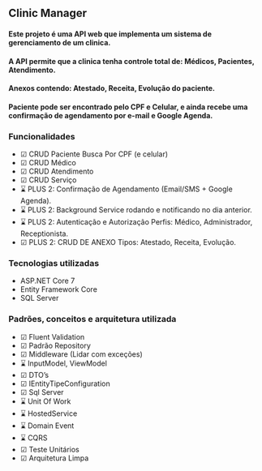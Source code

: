 ## Clinic Manager 

#### Este projeto é uma API web que implementa um sistema de gerenciamento de um clinica.
#### A API permite que a clinica tenha controle total de: Médicos, Pacientes, Atendimento.
#### Anexos contendo: Atestado, Receita, Evolução do paciente.
#### Paciente pode ser encontrado pelo CPF e Celular, e ainda recebe uma confirmação de agendamento por e-mail e Google Agenda.

### Funcionalidades 

- ☑ CRUD Paciente Busca Por CPF (e celular)
- ☑ CRUD Médico
- ☑ CRUD Atendimento
- ☑ CRUD Serviço
- ⌛ PLUS 2: Confirmação de Agendamento (Email/SMS + Google Agenda).
- ⌛ PLUS 2: Background Service rodando e notificando no dia anterior.
- ⌛ PLUS 2: Autenticação e Autorização Perfis: Médico, Administrador, Receptionista.
- ☑ PLUS 2: CRUD DE ANEXO Tipos: Atestado, Receita, Evolução.

### Tecnologias utilizadas 

- ASP.NET Core 7
- Entity Framework Core
- SQL Server

### Padrões, conceitos e arquitetura utilizada 

- ☑ Fluent Validation
- ☑ Padrão Repository
- ☑ Middleware (Lidar com exceções)
- ⌛ InputModel, ViewModel
- ☑ DTO’s 
- ☑ IEntityTipeConfiguration 
- ☑ Sql Server 
- ⌛ Unit Of Work
- ⌛ HostedService
- ⌛ Domain Event
- ⌛ CQRS
- ☑ Teste Unitários
- ☑ Arquitetura Limpa
